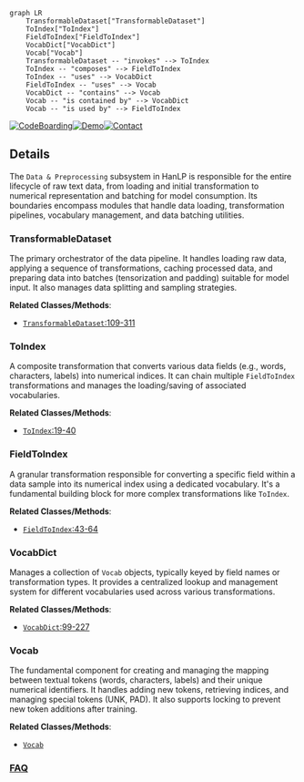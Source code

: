 ```mermaid
graph LR
    TransformableDataset["TransformableDataset"]
    ToIndex["ToIndex"]
    FieldToIndex["FieldToIndex"]
    VocabDict["VocabDict"]
    Vocab["Vocab"]
    TransformableDataset -- "invokes" --> ToIndex
    ToIndex -- "composes" --> FieldToIndex
    ToIndex -- "uses" --> VocabDict
    FieldToIndex -- "uses" --> Vocab
    VocabDict -- "contains" --> Vocab
    Vocab -- "is contained by" --> VocabDict
    Vocab -- "is used by" --> FieldToIndex
```

[![CodeBoarding](https://img.shields.io/badge/Generated%20by-CodeBoarding-9cf?style=flat-square)](https://github.com/CodeBoarding/CodeBoarding)[![Demo](https://img.shields.io/badge/Try%20our-Demo-blue?style=flat-square)](https://www.codeboarding.org/demo)[![Contact](https://img.shields.io/badge/Contact%20us%20-%20contact@codeboarding.org-lightgrey?style=flat-square)](mailto:contact@codeboarding.org)

## Details

The `Data & Preprocessing` subsystem in HanLP is responsible for the entire lifecycle of raw text data, from loading and initial transformation to numerical representation and batching for model consumption. Its boundaries encompass modules that handle data loading, transformation pipelines, vocabulary management, and data batching utilities.

### TransformableDataset
The primary orchestrator of the data pipeline. It handles loading raw data, applying a sequence of transformations, caching processed data, and preparing data into batches (tensorization and padding) suitable for model input. It also manages data splitting and sampling strategies.


**Related Classes/Methods**:

- <a href="https://github.com/hankcs/HanLP/blob/master/hanlp/common/dataset.py#L109-L311" target="_blank" rel="noopener noreferrer">`TransformableDataset`:109-311</a>


### ToIndex
A composite transformation that converts various data fields (e.g., words, characters, labels) into numerical indices. It can chain multiple `FieldToIndex` transformations and manages the loading/saving of associated vocabularies.


**Related Classes/Methods**:

- <a href="https://github.com/hankcs/HanLP/blob/master/hanlp/common/transform.py#L19-L40" target="_blank" rel="noopener noreferrer">`ToIndex`:19-40</a>


### FieldToIndex
A granular transformation responsible for converting a specific field within a data sample into its numerical index using a dedicated vocabulary. It's a fundamental building block for more complex transformations like `ToIndex`.


**Related Classes/Methods**:

- <a href="https://github.com/hankcs/HanLP/blob/master/hanlp/common/transform.py#L43-L64" target="_blank" rel="noopener noreferrer">`FieldToIndex`:43-64</a>


### VocabDict
Manages a collection of `Vocab` objects, typically keyed by field names or transformation types. It provides a centralized lookup and management system for different vocabularies used across various transformations.


**Related Classes/Methods**:

- <a href="https://github.com/hankcs/HanLP/blob/master/hanlp/common/transform.py#L99-L227" target="_blank" rel="noopener noreferrer">`VocabDict`:99-227</a>


### Vocab
The fundamental component for creating and managing the mapping between textual tokens (words, characters, labels) and their unique numerical identifiers. It handles adding new tokens, retrieving indices, and managing special tokens (UNK, PAD). It also supports locking to prevent new token additions after training.


**Related Classes/Methods**:

- <a href="https://github.com/hankcs/HanLP/blob/master/hanlp/common/keras_component.py" target="_blank" rel="noopener noreferrer">`Vocab`</a>




### [FAQ](https://github.com/CodeBoarding/GeneratedOnBoardings/tree/main?tab=readme-ov-file#faq)